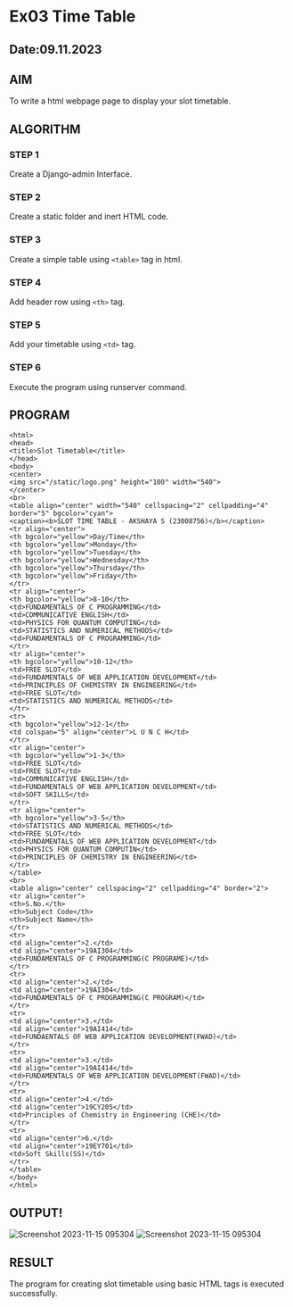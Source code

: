 # Ex03 Time Table
## Date:09.11.2023

## AIM
To write a html webpage page to display your slot timetable.

## ALGORITHM
### STEP 1
Create a Django-admin Interface.

### STEP 2
Create a static folder and inert HTML code.

### STEP 3
Create a simple table using ```<table>``` tag in html.

### STEP 4
Add header row using ```<th>``` tag.

### STEP 5
Add your timetable using ```<td>``` tag.

### STEP 6
Execute the program using runserver command.

## PROGRAM
```
<html>
<head>
<title>Slot Timetable</title>
</head>
<body>
<center>
<img src="/static/logo.png" height="100" width="540">
</center>
<br>
<table align="center" width="540" cellspacing="2" cellpadding="4" border="5" bgcolor="cyan">
<caption><b>SLOT TIME TABLE - AKSHAYA S (23008756)</b></caption>
<tr align="center">
<th bgcolor="yellow">Day/Time</th>
<th bgcolor="yellow">Monday</th>
<th bgcolor="yellow">Tuesday</th>
<th bgcolor="yellow">Wednesday</th>
<th bgcolor="yellow">Thursday</th>
<th bgcolor="yellow">Friday</th>
</tr>
<tr align="center">
<th bgcolor="yellow">8-10</th>
<td>FUNDAMENTALS OF C PROGRAMMING</td>
<td>COMMUNICATIVE ENGLISH</td>
<td>PHYSICS FOR QUANTUM COMPUTING</td>
<td>STATISTICS AND NUMERICAL METHODS</td>
<td>FUNDAMENTALS OF C PROGRAMMING</td>
</tr>
<tr align="center">
<th bgcolor="yellow">10-12</th>
<td>FREE SLOT</td>
<td>FUNDAMENTALS OF WEB APPLICATION DEVELOPMENT</td>
<td>PRINCIPLES OF CHEMISTRY IN ENGINEERING</td>
<td>FREE SLOT</td>
<td>STATISTICS AND NUMERICAL METHODS</td>
</tr>
<tr>
<th bgcolor="yellow">12-1</th>
<td colspan="5" align="center">L U N C H</td>
</tr>
<tr align="center">
<th bgcolor="yellow">1-3</th>
<td>FREE SLOT</td>
<td>FREE SLOT</td>
<td>COMMUNICATIVE ENGLISH</td>
<td>FUNDAMENTALS OF WEB APPLICATION DEVELOPMENT</td>
<td>SOFT SKILLS</td>
</tr>
<tr align="center">
<th bgcolor="yellow">3-5</th>
<td>STATISTICS AND NUMERICAL METHODS</td>
<td>FREE SLOT</td>
<td>FUNDAMENTALS OF WEB APPLICATION DEVELOPMENT</td>
<td>PHYSICS FOR QUANTUM COMPUTIN</td>
<td>PRINCIPLES OF CHEMISTRY IN ENGINEERING</td>
</tr>
</table>
<br>
<table align="center" cellspacing="2" cellpadding="4" border="2">
<tr align="center">
<th>S.No.</th>
<th>Subject Code</th>
<th>Subject Name</th>
</tr>
<tr>
<td align="center">2.</td>
<td align="center">19AI304</td>
<td>FUNDAMENTALS OF C PROGRAMMING(C PROGRAME)</td>
</tr>
<tr>
<td align="center">2.</td>
<td align="center">19AI304</td>
<td>FUNDAMENTALS OF C PROGRAMMING(C PROGRAM)</td>
</tr>
<tr>
<td align="center">3.</td>
<td align="center">19AI414</td>
<td>FUNDAENTALS OF WEB APPLICATION DEVELOPMENT(FWAD)</td>
</tr>
<tr>
<td align="center">3.</td>
<td align="center">19AI414</td>
<td>FUNDAMENTALS OF WEB APPLICATION DEVELOPMENT(FWAD)</td>
</tr>
<tr>
<td align="center">4.</td>
<td align="center">19CY205</td>
<td>Principles of Chemistry in Engineering (CHE)</td>
</tr>
<tr>
<td align="center">6.</td>
<td align="center">19EY701</td>
<td>Soft Skills(SS)</td>
</tr>
</table>
</body>
</html>
```

## OUTPUT!
![Screenshot 2023-11-15 095304](https://github.com/Akshayasakthivels/slot/assets/144870561/55c998b3-ad75-4e5e-8743-061a53721f90)
![Screenshot 2023-11-15 095304](https://github.com/Akshayasakthivels/slot/assets/144870561/58fd4511-afde-4b43-9a67-94cb18e90e4c)



## RESULT
The program for creating slot timetable using basic HTML tags is executed successfully.
